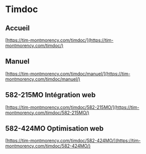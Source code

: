 # Timdoc

## Accueil
[https://tim-montmorency.com/timdoc/](https://tim-montmorency.com/timdoc/)

## Manuel
[https://tim-montmorency.com/timdoc/manuel/](https://tim-montmorency.com/timdoc/manuel/)

## 582-215MO Intégration web
[https://tim-montmorency.com/timdoc/582-215MO/](https://tim-montmorency.com/timdoc/582-215MO/)

## 582-424MO Optimisation web
[https://tim-montmorency.com/timdoc/582-424MO/](https://tim-montmorency.com/timdoc/582-424MO/)
